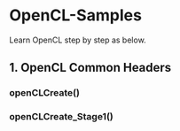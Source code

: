 # OpenCL-Samples
Learn OpenCL step by step as below.

## 1. OpenCL Common Headers
### openCLCreate()
### openCLCreate_Stage1()

